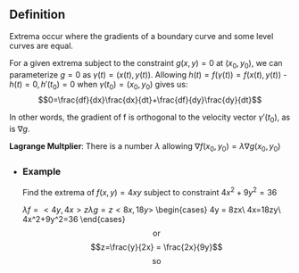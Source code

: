 ## Definition
Extrema occur where the gradients of a boundary curve and some level curves are equal.

For a given extrema subject to the constraint $g(x,y) = 0$ at $(x_0, y_0)$, we can parameterize $g=0$ as $\gamma(t) = (x(t), y(t))$.
Allowing $h(t) = f(\gamma(t)) = f(x(t), y(t))$ - $h(t) = 0, h'(t_0) = 0$ when $\gamma(t_0) = (x_0, y_0)$ gives us:
$$0=\frac{df}{dx}\frac{dx}{dt}+\frac{df}{dy}\frac{dy}{dt}$$

In other words, the gradient of f is orthogonal to the velocity vector $\gamma '(t_0)$, as is $\nabla g$.

**Lagrange Multplier**:
There is a number $\lambda$ allowing $\nabla f(x_0, y_0) = \lambda\nabla g(x_0,y_0)$
- ### Example
  Find the extrema of $f(x,y) = 4xy$ subject to constraint $4x^2+9y^2=36$
  
  $\lambda f = <4y, 4x> z\lambda g = z<8x, 18y>$
  \begin{cases}
  4y = 8zx\\
  4x=18zy\\
  4x^2+9y^2=36
  \end{cases}
  $$\text{or}$$
  $$z=\frac{y}{2x} = \frac{2x}{9y}$$
  $$\text{so}$$
